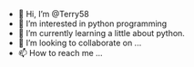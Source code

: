 - 👋 Hi, I’m @Terry58
- 👀 I’m interested in python programming
- 🌱 I’m currently learning a little about python.
- 💞️ I’m looking to collaborate on ...
- 📫 How to reach me ...

<!---
Terry58/Terry58 is a ✨ special ✨ repository because its `README.md` (this file) appears on your GitHub profile.
You can click the Preview link to take a look at your changes.
--->
